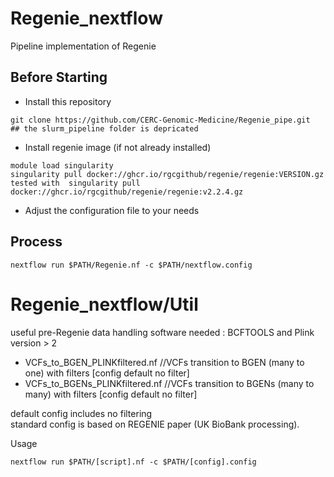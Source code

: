 # Regenie_nextflow
Pipeline implementation of Regenie

## Before Starting ##
- Install this repository
```
git clone https://github.com/CERC-Genomic-Medicine/Regenie_pipe.git   ## the slurm_pipeline folder is depricated
```
- Install regenie image (if not already installed)  
```
module load singularity    
singularity pull docker://ghcr.io/rgcgithub/regenie/regenie:VERSION.gz    
tested with  singularity pull docker://ghcr.io/rgcgithub/regenie/regenie:v2.2.4.gz  
```

- Adjust the configuration file to your needs  

## Process ##  
```
nextflow run $PATH/Regenie.nf -c $PATH/nextflow.config

```

# Regenie_nextflow/Util
useful pre-Regenie data handling
software needed : BCFTOOLS and Plink version > 2  

 - VCFs_to_BGEN_PLINKfiltered.nf             //VCFs transition to BGEN (many to one) with filters [config default no filter]  
 - VCFs_to_BGENs_PLINKfiltered.nf            //VCFs transition to BGENs (many to many) with filters [config default no filter]

default config includes no filtering  
standard config is based on REGENIE paper (UK BioBank processing).

Usage
```
nextflow run $PATH/[script].nf -c $PATH/[config].config
```


